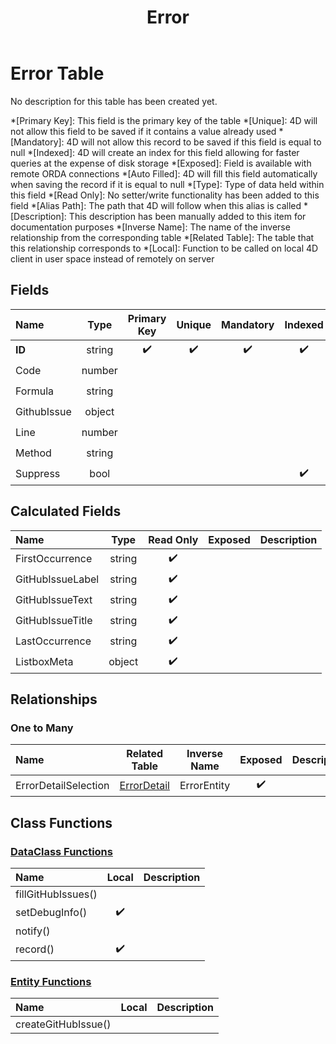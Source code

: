 ﻿---
layout: default
title: Error
parent: Tables
---
# Error Table
No description for this table has been created yet.

*[Primary Key]: This field is the primary key of the table
*[Unique]: 4D will not allow this field to be saved if it contains a value already used
*[Mandatory]: 4D will not allow this record to be saved if this field is equal to null
*[Indexed]: 4D will create an index for this field allowing for faster queries at the expense of disk storage
*[Exposed]: Field is available with remote ORDA connections
*[Auto Filled]: 4D will fill this field automatically when saving the record if it is equal to null
*[Type]: Type of data held within this field
*[Read Only]: No setter/write functionality has been added to this field
*[Alias Path]: The path that 4D will follow when this alias is called
*[Description]: This description has been manually added to this item for documentation purposes
*[Inverse Name]: The name of the inverse relationship from the corresponding table
*[Related Table]: The table that this relationship corresponds to
*[Local]: Function to be called on local 4D client in user space instead of remotely on server
## Fields

|Name|Type|Primary Key|Unique|Mandatory|Indexed|Exposed|Auto Filled|Description|
|:---|:---:|:---:|:---:|:---:|:---:|:---:|:---:|:---:|
|**ID**|string|✔️|✔️|✔️|✔️|✔️|||
|Code|number|||||✔️|||
|Formula|string|||||✔️|||
|GithubIssue|object|||||✔️|||
|Line|number|||||✔️|||
|Method|string|||||✔️|||
|Suppress|bool||||✔️|✔️|||

## Calculated Fields

|Name|Type|Read Only|Exposed|Description|
|:---|:---:|:---:|:---:|:---:|
|FirstOccurrence|string|✔️|||
|GitHubIssueLabel|string|✔️|||
|GitHubIssueText|string|✔️|||
|GitHubIssueTitle|string|✔️|||
|LastOccurrence|string|✔️|||
|ListboxMeta|object|✔️|||

## Relationships

### One to Many

|Name|Related Table|Inverse Name|Exposed|Description|
|:---|:---:|:---:|:---:|:---:|
|ErrorDetailSelection|[ErrorDetail](ErrorDetail.md)|ErrorEntity|✔️||

## Class Functions

### [DataClass Functions](https://github.com/synthotec/SynthoTec-4D/blob/main/Project/Sources/Classes/Error.4dm)

|Name|Local|Description|
|:---|:---:|:---:|
|fillGitHubIssues()|||
|setDebugInfo()|✔️||
|notify()|||
|record()|✔️||

### [Entity Functions](https://github.com/synthotec/SynthoTec-4D/blob/main/Project/Sources/Classes/ErrorEntity.4dm)

|Name|Local|Description|
|:---|:---:|:---:|
|createGitHubIssue()|||